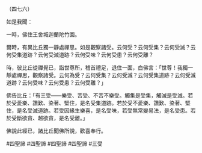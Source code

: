 （四七六）

如是我聞：

一時，佛住王舍城迦蘭陀竹園。

爾時，有異比丘獨一靜處禪思。如是觀察諸受。云何受？云何受集？云何受滅？云何受集道跡？云何受滅道跡？云何受味？云何受患？云何受離？

時，彼比丘從禪覺已，詣世尊所，稽首禮足，退住一面，白佛言：「世尊！我獨一靜處禪思，觀察諸受。云何為受？云何受集？云何受滅？云何受集道跡？云何受滅道跡？云何受味？云何受患？云何受離？」

佛告比丘：「有三受——樂受、苦受、不苦不樂受。觸集是受集，觸滅是受滅。若於受愛樂、讚歎、染著、堅住，是名受集道跡。若於受不愛樂、讚歎、染著、堅住，是名受滅道跡。若受因緣生樂喜，是名受味，若受無常變易法，是名受患。若於受斷欲貪、越欲貪，是名受離。」

佛說此經已，諸比丘聞佛所說，歡喜奉行。



#四聖諦
#四聖諦
#四聖諦
#四聖諦
#三受
